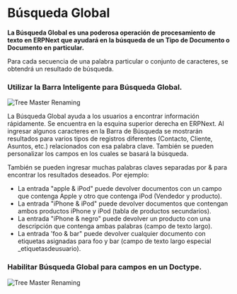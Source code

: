<!-- add-breadcrumbs -->
# Búsqueda Global

**La Búsqueda Global es una poderosa operación de procesamiento de texto en ERPNext que ayudará en la búsqueda de un Tipo de Documento o Documento en particular.**

Para cada secuencia de una palabra particular o conjunto de caracteres, se obtendrá un resultado de búsqueda.

### Utilizar la Barra Inteligente para Búsqueda Global.

![Tree Master Renaming](/docs/assets/img/using-erpnext/using-global-search-2.gif)

La Búsqueda Global ayuda a los usuarios a encontrar información rápidamente. Se encuentra en la esquina superior derecha en ERPNext. Al ingresar algunos caracteres en la Barra de Búsqueda se mostrarán resultados para varios tipos de registros diferentes (Contacto, Cliente, Asuntos, etc.) relacionados con esa palabra clave. También se pueden personalizar los campos en los cuales se basará la búsqueda. 

También se pueden ingresar muchas palabras claves separadas por & para encontrar los resultados deseados. Por ejemplo: 

- La entrada "apple & iPod" puede devolver documentos con un campo que contenga Apple y otro que contenga iPod (Vendedor y producto).
- La entrada "iPhone & iPod" puede devolver documentos que contengan ambos productos iPhone y iPod (tabla de productos secundarios).
- La entrada "iPhone & negro" puede devolver un producto con una descripción que contenga ambas palabras (campo de texto largo).
- La entrada 'foo & bar" puede devolver cualquier documento con etiquetas asignadas para foo y bar (campo de texto largo especial _etiquetasdeusuario).

### Habilitar Búsqueda Global para campos en un Doctype.

![Tree Master Renaming](/docs/assets/img/using-erpnext/using-global-search-1.gif)

